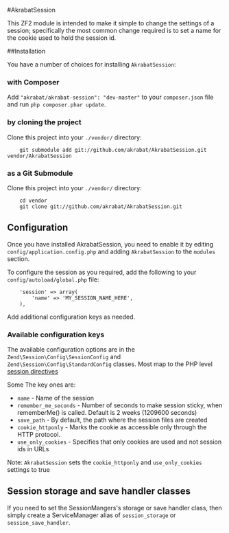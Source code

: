 #AkrabatSession

This ZF2 module is intended to make it simple to change the settings of a 
session; specifically the most common change required is to set a name for
the cookie used to hold the session id.

##Installation

You have a number of choices for installing `AkrabatSession`:

### with Composer

Add `"akrabat/akrabat-session": "dev-master"` to your `composer.json` file and run `php composer.phar update`.

### by cloning the project

Clone this project into your `./vendor/` directory:

        git submodule add git://github.com/akrabat/AkrabatSession.git vendor/AkrabatSession

### as a Git Submodule

Clone this project into your `./vendor/` directory:

        cd vendor
        git clone git://github.com/akrabat/AkrabatSession.git

## Configuration

Once you have installed AkrabatSession, you need to enable it by editing 
`config/application.config.php` and adding `AkrabatSession` to the `modules`
section.

To configure the session as you required, add the following to your 
`config/autoload/global.php` file:

        'session' => array(
            'name' => 'MY_SESSION_NAME_HERE',
        ),

Add additional configuration keys as needed.


### Available configuration keys

The available configuration options are in the `Zend\Session\Config\SessionConfig`
and `Zend\Session\Config\StandardConfig` classes. Most map to the PHP level
[session directives](http://www.php.net/manual/en/session.configuration.php)


Some The key ones are:

* `name` - Name of the session
* `remember_me_seconds` - Number of seconds to make session sticky, when rememberMe() is called. Default is 2 weeks (1209600 seconds)
* `save_path` - By default, the path where the session files are created
* `cookie_httponly` - Marks the cookie as accessible only through the HTTP protocol.
* `use_only_cookies` - Specifies that only cookies are used and not session ids in URLs

Note: `AkrabatSession` sets the `cookie_httponly` and `use_only_cookies` settings to true


## Session storage and save handler classes

If you need to set the SessionMangers's storage or save handler class, then
simply create a ServiceManager alias of `session_storage` or `session_save_handler`.
